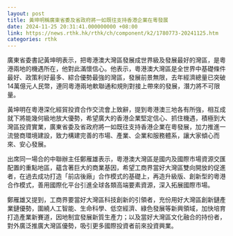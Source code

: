 ```yaml
---
layout: post
title: 黃坤明稱廣東省委及省政府將一如既往支持香港企業在粵發展
date: 2024-11-25 20:31:41.000000000 +08:00
link: https://news.rthk.hk/rthk/ch/component/k2/1780773-20241125.htm
categories: rthk
---
```


廣東省委書記黃坤明表示，把粵港澳大灣區發展成世界級及發展最好的灣區，是粵港兩地的機遇所在，他對此滿懷信心。他表示，粵港澳大灣區是全世界中基礎條件最好、政策利好最多、綜合優勢最強的灣區，發展前景無限，去年經濟總量已突破14萬億元人民幣，連同粵港兩地軟聯通和規則對接上帶來的發展，潛力將不可限量。

黃坤明在粵港深化經貿投資合作交流會上致辭，提到粵港澳三地各有所強，相互成就下將能幾何級地放大優勢，希望廣大的香港企業堅定信心、抓住機遇，積極到大灣區投資實業，廣東省委及省政府將一如既往支持香港企業在粵發展，加力推進一流營商環境建設，致力構建完善的市場、產業、企業和服務體系，讓大家傾心而來、安心發展。

出席同一場合的中聯辦主任鄭雁雄表示，粵港澳大灣區是國内及國際市場資源交匯配置的重點地區，蘊含著巨大的商業基因，希望工商界當好大灣區雙向開放的促進者，在過去成功打造「前店後廠」合作模式的基礎上，再造升級版、創新型的粵港合作模式，善用國際化平台引進全球各類高端要素資源，深入拓展國際市場。

鄭雁雄又提到，工商界要當好大灣區科技創新的引領者，充份用好大灣區創新鏈產業鏈優勢，圍繞人工智能、生命科學、低空經濟、綠色發展等新興領域，加快培育打造產業新賽道，因地制宜發展新質生產力；以及當好大灣區文化融合的持份者，對外廣泛推廣大灣區優勢，吸引更多國際投資者前來投資興業。

